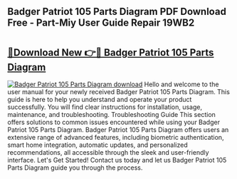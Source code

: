 ## Badger Patriot 105 Parts Diagram PDF Download Free - Part-Miy User Guide Repair 19WB2

# <h2><a href="http://dfursv.blite.top/?on=Badger+Patriot+105+Parts+Diagram">🔗Download New 👉🔴 Badger Patriot 105 Parts Diagram</a></h2>

[![Badger Patriot 105 Parts Diagram download](https://i.imgur.com/lujVjoI.png)](http://dfursv.blite.top/?on=Badger+Patriot+105+Parts+Diagram)
Hello and welcome to the user manual for your newly received Badger Patriot 105 Parts Diagram. This guide is here to help you understand and operate your product successfully. You will find clear instructions for installation, usage, maintenance, and troubleshooting. Troubleshooting Guide This section offers solutions to common issues encountered while using your Badger Patriot 105 Parts Diagram. Badger Patriot 105 Parts Diagram offers users an extensive range of advanced features, including biometric authentication, smart home integration, automatic updates, and personalized recommendations, all accessible through the sleek and user-friendly interface. Let's Get Started! Contact us today and let us Badger Patriot 105 Parts Diagram guide you through the process.
